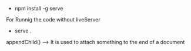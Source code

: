 - npm install -g serve

For Runnig the code without liveServer
- serve .


appendChild() --> It is used to attach something to the end of a document